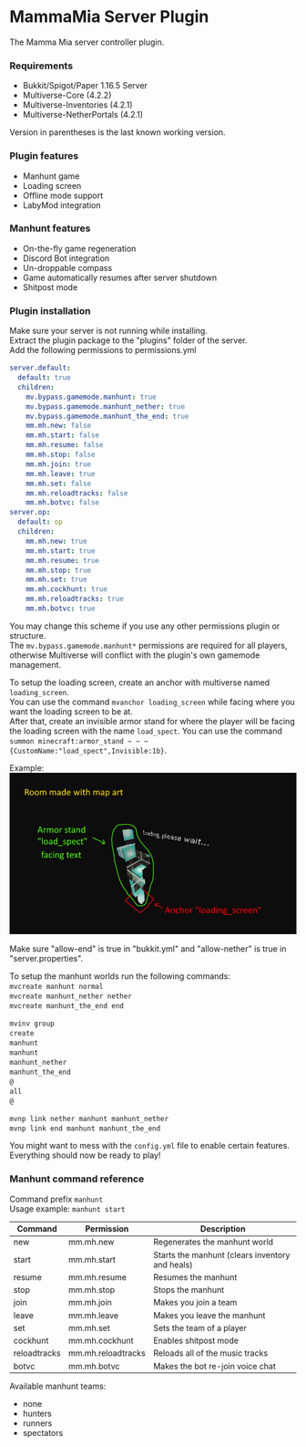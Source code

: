 # MammaMia Server Plugin
The Mamma Mia server controller plugin.

### Requirements
- Bukkit/Spigot/Paper 1.16.5 Server
- Multiverse-Core (4.2.2)
- Multiverse-Inventories (4.2.1)
- Multiverse-NetherPortals (4.2.1)

Version in parentheses is the last known working version.

### Plugin features
- Manhunt game
- Loading screen
- Offline mode support
- LabyMod integration

### Manhunt features
- On-the-fly game regeneration
- Discord Bot integration
- Un-droppable compass
- Game automatically resumes after server shutdown
- Shitpost mode

### Plugin installation
Make sure your server is not running while installing.\
Extract the plugin package to the "plugins" folder of the server.\
Add the following permissions to permissions.yml
```yml
server.default:
  default: true
  children:
    mv.bypass.gamemode.manhunt: true
    mv.bypass.gamemode.manhunt_nether: true
    mv.bypass.gamemode.manhunt_the_end: true
    mm.mh.new: false
    mm.mh.start: false
    mm.mh.resume: false
    mm.mh.stop: false
    mm.mh.join: true
    mm.mh.leave: true
    mm.mh.set: false
    mm.mh.reloadtracks: false
    mm.mh.botvc: false
server.op:
  default: op
  children:
    mm.mh.new: true
    mm.mh.start: true
    mm.mh.resume: true
    mm.mh.stop: true
    mm.mh.set: true
    mm.mh.cockhunt: true
    mm.mh.reloadtracks: true
    mm.mh.botvc: true
```
You may change this scheme if you use any other permissions plugin or structure.\
The `mv.bypass.gamemode.manhunt*` permissions are required for all players, otherwise Multiverse will conflict with the plugin's own gamemode management.

To setup the loading screen, create an anchor with multiverse named `loading_screen`.\
You can use the command `mvanchor loading_screen` while facing where you want the loading screen to be at.\
After that, create an invisible armor stand for where the player will be facing the loading screen with the name `load_spect`.
You can use the command `summon minecraft:armor_stand ~ ~ ~ {CustomName:"load_spect",Invisible:1b}`.

Example:
![load_spect](https://raw.githubusercontent.com/TheGameratorT/MammaMia-Server-Plugin/main/repo/load_spect.jpg)

Make sure "allow-end" is true in "bukkit.yml" and "allow-nether" is true in "server.properties".

To setup the manhunt worlds run the following commands: \
`mvcreate manhunt normal`\
`mvcreate manhunt_nether nether`\
`mvcreate manhunt_the_end end`

`mvinv group`\
`create`\
`manhunt`\
`manhunt`\
`manhunt_nether`\
`manhunt_the_end`\
`@`\
`all`\
`@`

`mvnp link nether manhunt manhunt_nether`\
`mvnp link end manhunt manhunt_the_end`

You might want to mess with the `config.yml` file to enable certain features.\
Everything should now be ready to play!

### Manhunt command reference
Command prefix `manhunt`\
Usage example: `manhunt start`

| Command             | Permission         | Description                                     |
|---------------------|--------------------|-------------------------------------------------|
| new                 | mm.mh.new          | Regenerates the manhunt world                   |
| start               | mm.mh.start        | Starts the manhunt (clears inventory and heals) |
| resume              | mm.mh.resume       | Resumes the manhunt                             |
| stop                | mm.mh.stop         | Stops the manhunt                               |
| join <team>         | mm.mh.join         | Makes you join a team                           |
| leave               | mm.mh.leave        | Makes you leave the manhunt                     |
| set <player> <team> | mm.mh.set          | Sets the team of a player                       |
| cockhunt            | mm.mh.cockhunt     | Enables shitpost mode                           |
| reloadtracks        | mm.mh.reloadtracks | Reloads all of the music tracks                 |
| botvc               | mm.mh.botvc        | Makes the bot re-join voice chat                |

Available manhunt teams:
 - none
 - hunters
 - runners
 - spectators

